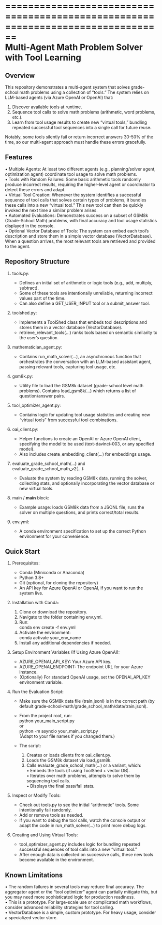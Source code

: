 ================================================================================  
Multi-Agent Math Problem Solver with Tool Learning  
================================================================================  

Overview  
--------------------------------------------------------------------------------  
This repository demonstrates a multi-agent system that solves grade-school math problems using a collection of “tools.” The system relies on LLM-based agents (via Azure OpenAI or OpenAI) that:  
1. Discover available tools at runtime.  
2. Sequence tool calls to solve math problems (arithmetic, word problems, etc.).  
3. Learn from tool usage results to create new “virtual tools,” bundling repeated successful tool sequences into a single call for future reuse.  

Notably, some tools silently fail or return incorrect answers 30-50% of the time, so our multi-agent approach must handle these errors gracefully.  

Features  
--------------------------------------------------------------------------------  
• Multiple Agents: At least two different agents (e.g., planning/solver agent, optimization agent) coordinate tool usage to solve math problems.  
• Tools with Random Failures: Some basic arithmetic tools randomly produce incorrect results, requiring the higher-level agent or coordinator to detect these errors and adapt.  
• Virtual Tool Creation: Whenever the system identifies a successful sequence of tool calls that solves certain types of problems, it bundles these calls into a new “virtual tool.” This new tool can then be quickly invoked the next time a similar problem arises.  
• Automated Evaluations: Demonstrates success on a subset of GSM8k (Grade-School Math) problems, with final accuracy and tool usage statistics displayed in the console.  
• Optional Vector Database of Tools: The system can embed each tool’s description and store them in a simple vector database (VectorDatabase). When a question arrives, the most relevant tools are retrieved and provided to the agent.  

Repository Structure  
--------------------------------------------------------------------------------  
1. tools.py:  
   - Defines an initial set of arithmetic or logic tools (e.g., add, multiply, subtract).  
   - Some of these tools are intentionally unreliable, returning incorrect values part of the time.  
   - Can also define a GET_USER_INPUT tool or a submit_answer tool.  

2. toolshed.py:  
   - Implements a ToolShed class that embeds tool descriptions and stores them in a vector database (VectorDatabase).  
   - retrieve_relevant_tools(...) ranks tools based on semantic similarity to the user’s question.  

3. mathematician_agent.py:  
   - Contains run_math_solver(...), an asynchronous function that orchestrates the conversation with an LLM-based assistant agent, passing relevant tools, capturing tool usage, etc.  

4. gsm8k.py:  
   - Utility file to load the GSM8k dataset (grade-school level math problems). Contains load_gsm8k(...) which returns a list of question/answer pairs.  

5. tool_optimizer_agent.py:  
   - Contains logic for updating tool usage statistics and creating new “virtual tools” from successful tool combinations.  

6. oai_client.py:  
   - Helper functions to create an OpenAI or Azure OpenAI client, specifying the model to be used (text-davinci-003, or any specified model).  
   - Also includes create_embedding_client(...) for embeddings usage.  

7. evaluate_grade_school_math(...) and evaluate_grade_school_math_v2(...):  
   - Evaluate the system by reading GSM8k data, running the solver, collecting stats, and optionally incorporating the vector database or new virtual tools.  

8. main / __main__ block:  
   - Example usage: loads GSM8k data from a JSONL file, runs the solver on multiple questions, and prints correct/total results.  

9. env.yml:  
   - A conda environment specification to set up the correct Python environment for your convenience.  

Quick Start  
--------------------------------------------------------------------------------  
1. Prerequisites:  
   - Conda (Miniconda or Anaconda)  
   - Python 3.8+  
   - Git (optional, for cloning the repository)  
   - An API key for Azure OpenAI or OpenAI, if you want to run the system live.  

2. Installation with Conda:  
   1. Clone or download the repository.  
   2. Navigate to the folder containing env.yml.  
   3. Run:  
      conda env create -f env.yml
   4. Activate the environment:  
      conda activate your_env_name
   5. Install any additional dependencies if needed.  

3. Setup Environment Variables (If Using Azure OpenAI):  
   - AZURE_OPENAI_API_KEY: Your Azure API key.  
   - AZURE_OPENAI_ENDPOINT: The endpoint URL for your Azure instance.  
   - (Optionally) For standard OpenAI usage, set the OPENAI_API_KEY environment variable.  

4. Run the Evaluation Script:  
   - Make sure the GSM8k data file (train.jsonl) is in the correct path (by default grade-school-math/grade_school_math/data/train.jsonl).  
   - From the project root, run:  
     python your_main_script.py  
     or  
     python -m asyncio your_main_script.py  
     (Adapt to your file names if you changed them.)  

   - The script:  
     1. Creates or loads clients from oai_client.py.  
     2. Loads the GSM8k dataset via load_gsm8k.  
     3. Calls evaluate_grade_school_math(...) or a variant, which:  
        • Embeds the tools (if using ToolShed + vector DB).  
        • Iterates over math problems, attempts to solve them by sequencing tool calls.  
        • Displays the final pass/fail stats.  

5. Inspect or Modify Tools:  
   - Check out tools.py to see the initial “arithmetic” tools. Some intentionally fail randomly.  
   - Add or remove tools as needed.  
   - If you want to debug the tool calls, watch the console output or adapt the code in run_math_solver(...) to print more debug logs.  

6. Creating and Using Virtual Tools:  
   - tool_optimizer_agent.py includes logic for bundling repeated successful sequences of tool calls into a new “virtual tool.”  
   - After enough data is collected on successive calls, these new tools become available in the environment.  

Known Limitations  
--------------------------------------------------------------------------------  
• The random failures in several tools may reduce final accuracy. The aggregator agent or the “tool optimizer” agent can partially mitigate this, but you may need more sophisticated logic for production readiness.  
• This is a prototype. For large-scale use or complicated math workflows, consider advanced reliability strategies for tool calling.  
• VectorDatabase is a simple, custom prototype. For heavy usage, consider a specialized vector store.  